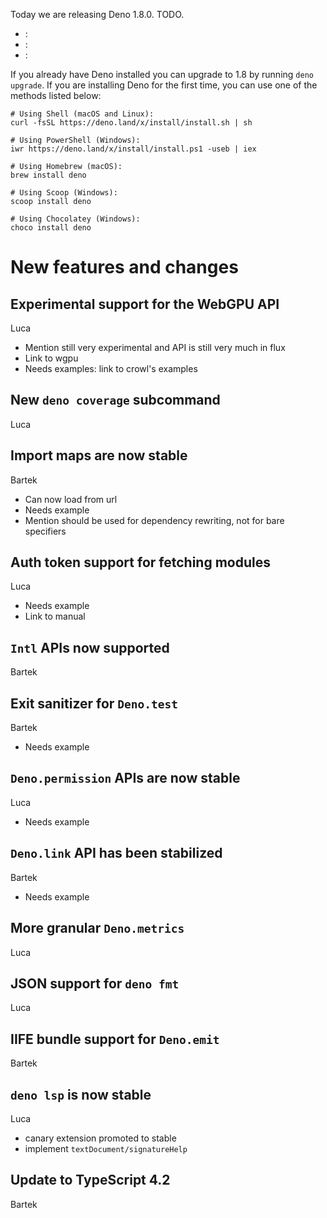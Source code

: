 Today we are releasing Deno 1.8.0. TODO.

- [](#):
- [](#):
- [](#):

If you already have Deno installed you can upgrade to 1.8 by running
`deno upgrade`. If you are installing Deno for the first time, you can use one
of the methods listed below:

```shell
# Using Shell (macOS and Linux):
curl -fsSL https://deno.land/x/install/install.sh | sh

# Using PowerShell (Windows):
iwr https://deno.land/x/install/install.ps1 -useb | iex

# Using Homebrew (macOS):
brew install deno

# Using Scoop (Windows):
scoop install deno

# Using Chocolatey (Windows):
choco install deno
```

# New features and changes

## Experimental support for the WebGPU API

Luca

- Mention still very experimental and API is still very much in flux
- Link to wgpu
- Needs examples: link to crowl's examples

## New `deno coverage` subcommand

Luca

## Import maps are now stable

Bartek

- Can now load from url
- Needs example
- Mention should be used for dependency rewriting, not for bare specifiers

## Auth token support for fetching modules

Luca

- Needs example
- Link to manual

## `Intl` APIs now supported

Bartek

## Exit sanitizer for `Deno.test`

Bartek

- Needs example

## `Deno.permission` APIs are now stable

Luca

- Needs example

## `Deno.link` API has been stabilized

Bartek

- Needs example

## More granular `Deno.metrics`

Luca

## JSON support for `deno fmt`

Luca

## IIFE bundle support for `Deno.emit`

Bartek

## `deno lsp` is now stable

Luca

- canary extension promoted to stable
- implement `textDocument/signatureHelp`

## Update to TypeScript 4.2

Bartek
